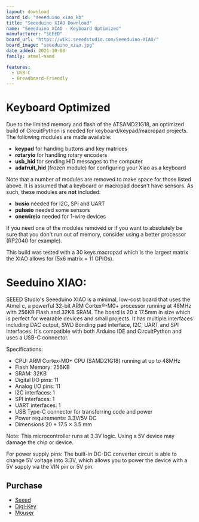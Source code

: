 ```yaml
---
layout: download
board_id: "seeeduino_xiao_kb"
title: "Seeeduino XIAO Download"
name: "Seeeduino XIAO - Keyboard Optimized"
manufacturer: "SEEED"
board_url: "https://wiki.seeedstudio.com/Seeeduino-XIAO/"
board_image: "seeeduino_xiao.jpg"
date_added: 2021-10-08
family: atmel-samd

features:
  - USB-C
  - Breadboard-Friendly
---
```

# Keyboard Optimized

Due to the limited memory and flash of the ATSAMD21G18, an optimized build of CircuitPython is needed for keyboard/keypad/macropad projects.  The following modules are made available:

* **keypad** for handing buttons and key matrices
* **rotaryio** for handling rotary encoders
* **usb_hid** for sending HID messages to the computer
* **adafruit_hid** (frozen module) for configuring your Xiao as a keyboard

Note that a number of modules are removed to make space for those listed above. It is assumed that a keyboard or macropad doesn't have sensors. As such, these modules are **not** included:

* **busio** needed for I2C, SPI and UART
* **pulseio** needed some sensors
* **onewireio** needed for 1-wire devices

If you need one of the modules removed or if you want to absolutely be sure that you don't run out of memory, consider using a better processor (RP2040 for example).

This build was tested with a 30 keys macropad which is the largest matrix the XIAO allows for (5x6 matrix = 11 GPIOs).

# Seeduino XIAO:
SEEED Studio's Seeeduino XIAO is a minimal, low-cost board that uses the Atmel c, a powerful 32-bit ARM Cortex®-M0+ processor running at 48MHz with 256KB Flash and 32KB SRAM.  The board is 20 x 17.5mm in size which is perfect for wearable devices and small projects. It has multiple interfaces including DAC output, SWD Bonding pad interface, I2C, UART and SPI interfaces. It's compatible with both Arduino IDE and CircuitPython and uses a USB-C connector.

Specifications:
* CPU: ARM Cortex-M0+ CPU (SAMD21G18) running at up to 48MHz
* Flash Memory: 256KB
* SRAM: 32KB
* Digital I/O pins: 11
* Analog I/O pins: 11
* I2C interfaces: 1
* SPI interfaces: 1
* UART interfaces: 1
* USB Type-C connector for transferring code and power
* Power requirements: 3.3V/5V DC
* Dimensions  20 × 17.5 × 3.5 mm

Note: This microcontroller runs at 3.3V logic. Using a 5V device may damage the chip or device.

For power supply pins: The built-in DC-DC converter circuit is able to change 5V voltage into 3.3V, which allows you to power the device with a 5V supply via the VIN pin or 5V pin.

## Purchase
* [Seeed](https://www.seeedstudio.com/Seeeduino-XIAO-Arduino-Microcontroller-SAMD21-Cortex-M0+-p-4426.html)
* [Digi-Key](https://www.digikey.com/en/product-highlight/s/seeed/seeeduino-xiao-arduino-microcontroller-samd21-cortex-m0)
* [Mouser](https://www.mouser.com/ProductDetail/Seeed-Studio/102010328?qs=GBLSl2AkirtQWO8CTzEK9g%3D%3D)
